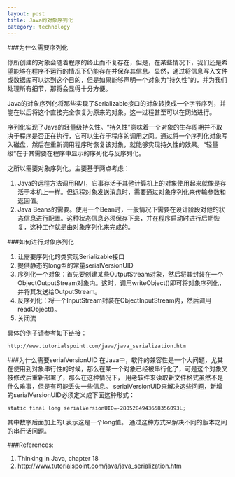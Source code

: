 ```yaml
---
layout: post
title: Java的对象序列化
category: technology
---
```


###为什么需要序列化

你所创建的对象会随着程序的终止而不复存在，但是，在某些情况下，我们还是希望能够在程序不运行的情况下仍能存在并保存其信息。显然，通过将信息写入文件或数据库可以达到这个目的，但是如果能够声明一个对象为“持久性”的，并为我们处理所有细节，那将会显得十分方便。
<!--more-->
Java的对象序列化将那些实现了Serializable接口的对象转换成一个字节序列，并能在以后将这个直接完全恢复为原来的对象。这一过程甚至可以在网络进行。

序列化实现了Java的轻量级持久性。“持久性”意味着一个对象的生存周期并不取决于程序是否正在执行，它可以生存于程序的调用之间。通过将一个序列化对象写入磁盘，然后在重新调用程序时恢复该对象，就能够实现持久性的效果。“轻量级”在于其需要在程序中显示的序列化与反序列化。

之所以需要对象序列化，主要基于两点考虑：

1. Java的远程方法调用RMI，它事存活于其他计算机上的对象使用起来就像是存活于本机上一样。但远程对象发送消息时，需要通过对象序列化来传输参数和返回值。
2. Java Beans的需要。使用一个Bean时，一般情况下需要在设计阶段对他的状态信息进行配置。这种状态信息必须保存下来，并在程序启动时进行后期恢复，这种工作就是由对象序列化来完成的。

###如何进行对象序列化

1. 让需要序列化的类实现Serializable接口
2. 提供静态的long型的常量serialVersionUID
3. 序列化一个对象：首先要创建某些OutputStream对象，然后将其封装在一个ObjectOutputStream对象内。这时，调用writeObject()即可将对象序列化，并将其发送给OutputStream。
4. 反序列化：将一个InputStream封装在ObjectInputStream内，然后调用readObject()。
5. 关闭流

具体的例子请参考如下链接：
	
	http://www.tutorialspoint.com/java/java_serialization.htm

###为什么需要serialVersionUID
在Java中，软件的兼容性是一个大问题，尤其在使用到对象串行性的时候，那么在某一个对象已经被串行化了，可是这个对象又被修改后重新部署了，那么在这种情况下， 用老软件来读取新文件格式虽然不是什么难事，但是有可能丢失一些信息。 serialVersionUID来解决这些问题，新增的serialVersionUID必须定义成下面这种形式：

	static final long serialVersionUID=-2805284943658356093L;

其中数字后面加上的L表示这是一个long值。 通过这种方式来解决不同的版本之间的串行话问题。

###References:
1. Thinking in Java, chapter 18
2. http://www.tutorialspoint.com/java/java_serialization.htm